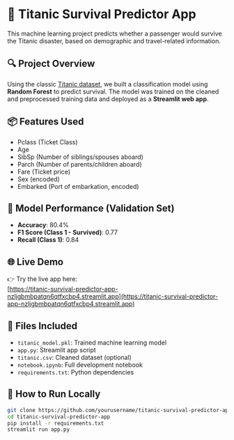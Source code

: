 # 🚢 Titanic Survival Predictor App

This machine learning project predicts whether a passenger would survive the Titanic disaster, based on demographic and travel-related information.

## 🔍 Project Overview

Using the classic [Titanic dataset](https://www.kaggle.com/competitions/titanic/), we built a classification model using **Random Forest** to predict survival. The model was trained on the cleaned and preprocessed training data and deployed as a **Streamlit web app**.

## 📦 Features Used

- Pclass (Ticket Class)
- Age
- SibSp (Number of siblings/spouses aboard)
- Parch (Number of parents/children aboard)
- Fare (Ticket price)
- Sex (encoded)
- Embarked (Port of embarkation, encoded)

## 🎯 Model Performance (Validation Set)

- **Accuracy**: 80.4%
- **F1 Score (Class 1 - Survived)**: 0.77
- **Recall (Class 1)**: 0.84

## 🌐 Live Demo

👉 Try the live app here:  
[https://titanic-survival-predictor-app-nzljgbmbpatqn6qtfxcbp4.streamlit.app](https://titanic-survival-predictor-app-nzljgbmbpatqn6qtfxcbp4.streamlit.app)

## 📁 Files Included

- `titanic_model.pkl`: Trained machine learning model
- `app.py`: Streamlit app script
- `titanic.csv`: Cleaned dataset (optional)
- `notebook.ipynb`: Full development notebook
- `requirements.txt`: Python dependencies

## 🚀 How to Run Locally

```bash
git clone https://github.com/yourusername/titanic-survival-predictor-app.git
cd titanic-survival-predictor-app
pip install -r requirements.txt
streamlit run app.py

